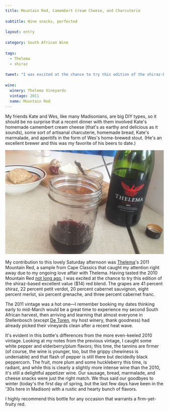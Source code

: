 ```yaml
---
title: Mountain Red, Camembert Cream Cheese, and Charcuterie

subtitle: Wine snacks, perfected

layout: entry

category: South African Wine

tags:
  - Thelema
  - shiraz

tweet: "I was excited at the chance to try this edition of the shiraz-based excellent value ($14) red blend."

wine:
  winery: Thelema Vineyards
  vintage: 2011
  name: Mountain Red
---
```


My friends Kate and Wes, like many Madisonians, are big DIY types, so it should be no surprise that a recent dinner with them involved Kate's homemade camembert cream cheese (that's as earthy and delicious as it sounds), some sort of artisanal charcuterie, homemade bread, Kate's marmalade, and aperitifs in the form of Wes's home-brewed stout. (He's an excellent brewer and this was my favorite of his beers to date.)

![Thelema Mountain Red](/photos/mountainred.jpg "Thelema Mountain Red with snacks")

My contribution to this lovely Saturday afternoon was [Thelema](http://www.thelema.co.za/)'s 2011 Mountain Red, a sample from Cape Classics that caught my attention right away due to my ongoing love affair with Thelema. Having tasted the 2010 Mountain Red [not long ago](http://stellenbauchery.com/blog/01-03-2014/wine-resolutions.html), I was excited at the chance to try this edition of the shiraz-based excellent value ($14) red blend. The grapes are 41 percent shiraz, 22 percent petit verdot, 20 percent cabernet sauvignon, eight percent merlot, six percent grenache, and three percent cabernet franc.

The 2011 vintage was a hot one––I remember booking my dates thinking early to mid-March would be a great time to experience my second South African harvest, then arriving and learning that almost everyone in Stellenbosch (except [De Toren](http://stellenbauchery.com/blog/03-08-2011/de-toren.html), my host winery, thank goodness) had already picked their vineyards clean after a recent heat wave.

It's evident in this bottle's differences from the more even-keeled 2010 vintage. Looking at my notes from the previous vintage, I caught some white pepper and elderberry/plum flavors; this time, the tannins are firmer (of course, the wine is younger, too, but the grippy chewiness is undeniable) and that flash of pepper is still there but decidedly black peppercorn. The fruit, more plum and some huckleberry this time, is radiant, and while this is clearly a slightly more intense wine than the 2010, it's still a delightful appetizer wine. Our sausage, bread, marmalade, and cheese snacks were just the right match. We thus said our goodbyes to winter (today's the first day of spring, but the last few days have been in the '30s here in Madison) with a rustic and hearty bunch of flavors. 

I highly recommend this bottle for any occasion that warrants a firm-yet-fruity red.
